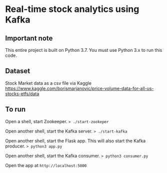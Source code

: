 # Real-time stock analytics using Kafka

## Important note

This entire project is built on Python 3.7. You must use Python 3.x to run this code.

## Dataset
Stock Market data as a csv file via Kaggle
https://www.kaggle.com/borismarjanovic/price-volume-data-for-all-us-stocks-etfs/data

## To run
Open a shell, start Zookeeper.
`> ./start-zookeper`

Open another shell, start the Kafka server.
`> ./start-kafka`

Open another shell, start the Flask app. This will also start the Kafka producer.
`> python3 app.py` 

Open another shell, start the Kafka consumer.
`> python3 consumer.py` 

Open the app at
`http://localhost:5000`
